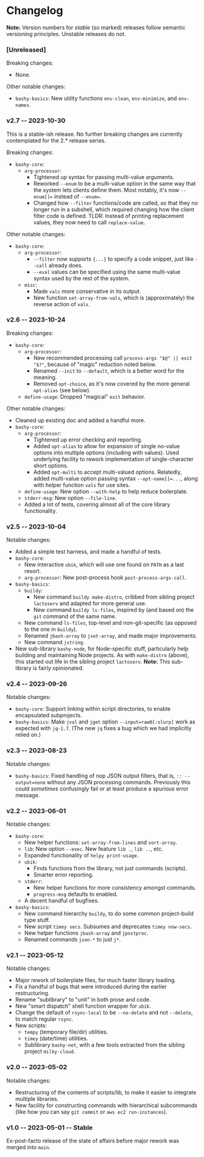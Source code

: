 Changelog
=========

**Note:** Version numbers for _stable_ (so marked) releases follow semantic
versioning principles. Unstable releases do not.

### [Unreleased]

Breaking changes:
* None.

Other notable changes:
* `bashy-basics`: New utility functions `env-clean`, `env-minimize`, and
  `env-names`.

### v2.7 -- 2023-10-30

This is a stable-ish release. No further breaking changes are currently
contemplated for the 2.* release series.

Breaking changes:
* `bashy-core`:
  * `arg-processor`:
    * Tightened up syntax for passing multi-value arguments.
    * Reworked `--enum` to be a multi-value option in the same way that the
      system lets clients define them. Most notably, it's now `--enum[]=`
      instead of `--enum=`.
    * Changed how `--filter` functions/code are called, so that they no longer
      run in a subshell, which required changing how the client filter code is
      defined. TLDR: Instead of printing replacement values, they now need to
      call `replace-value`.

Other notable changes:
* `bashy-core`:
  * `arg-processor`:
    * `--filter` now supports `{...}` to specify a code snippet, just like
      `--call` already does.
    * `--eval` values can be specified using the same multi-value syntax used by
      the rest of the system.
  * `misc`:
    * Made `vals` more conservative in its output.
    * New function `set-array-from-vals`, which is (approximately) the reverse
      action of `vals`.

### v2.6 -- 2023-10-24

Breaking changes:

* `bashy-core`:
  * `arg-processor`:
    * New recommended processing call `process-args "$@" || exit "$?"`, because
      of "magic" reduction noted below.
    * Renamed `--init` to `--default`, which is a better word for the meaning.
    * Removed `opt-choice`, as it's now covered by the more general `opt-alias`
      (see below).
  * `define-usage`: Dropped "magical" `exit` behavior.

Other notable changes:

* Cleaned up existing doc and added a handful more.
* `bashy-core`:
  * `arg-processor`:
    * Tightened up error checking and reporting.
    * Added `opt-alias` to allow for expansion of single no-value options into
      multiple options (including with values). Used underlying facility to
      rework implementation of single-character short options.
    * Added `opt-multi` to accept multi-valued options. Relatedly, added
      multi-value option passing syntax `--opt-name[]=...`, along with helper
      function `vals` for use sites.
  * `define-usage`: New option `--with-help` to help reduce boilerplate.
  * `stderr-msg`: New option `--file-line`.
  * Added a lot of tests, covering almost all of the core library functionality.

### v2.5 -- 2023-10-04

Notable changes:

* Added a simple test harness, and made a handful of tests.
* `bashy-core`:
  * New interactive `ubik`, which will use one found on `PATH` as a last resort.
  * `arg-processor`: New post-process hook `post-process-args-call`.
* `bashy-basics`:
  * `buildy`:
    * New command `buildy make-distro`, cribbed from sibling project `lactoserv`
      and adapted for more general use.
    * New command `buildy ls-files`, inspired by (and based on) the `git`
      command of the same name.
  * New command `ls-files`, top-level and non-git-specific (as opposed to the
    one in `buildy`).
  * Renamed `jbash-array` to `jset-array`, and made major improvements.
  * New command `jstring`.
* New sub-library `bashy-node`, for Node-specific stuff, particularly help
  building and maintaining Node projects. As with `make-distro` (above), this
  started out life in the sibling project `lactoserv`. **Note:** This
  sub-library is fairly opinionated.

### v2.4 -- 2023-09-26

Notable changes:

* `bashy-core`: Support linking within script directories, to enable
  encapsulated subprojects.
* `bashy-basics`: Make `jval` and `jget` option `--input=raw0[:slurp]` work as
  expected with `jq-1.7`. (The new `jq` fixes a bug which we had implicitly
  relied on.)

### v2.3 -- 2023-08-23

Notable changes:

* `bashy-basics`: Fixed handling of nop JSON output filters, that is, `::
  --output=none` without any JSON processing commands. Previously this could
  _sometimes_ confusingly fail or at least produce a spurious error message.

### v2.2 -- 2023-06-01

Notable changes:

* `bashy-core`:
  * New helper functions: `set-array-from-lines` and `sort-array`.
  * `lib`: New option `--exec`. New feature `lib .`, `lib ..`, etc.
  * Expanded functionality of `helpy print-usage`.
  * `ubik`:
    * Finds functions from the library, not just commands (scripts).
    * Smarter error reporting.
  * `stderr`:
    * New helper functions for more consistency amongst commands.
    * `progress-msg` defaults to enabled.
  * A decent handful of bugfixes.
* `bashy-basics`:
  * New command hierarchy `buildy`, to do some common project-build type stuff.
  * New script `timey secs`. Subsumes and deprecates `timey now-secs`.
  * New helper functions `jbash-array` and `jpostproc`.
  * Renamed commands `json-*` to just `j*`.

### v2.1 -- 2023-05-12

Notable changes:

* Major rework of boilerplate files, for much faster library loading.
* Fix a handful of bugs that were introduced during the earlier restructuring.
* Rename "sublibrary" to "unit" in both prose and code.
* New "smart dispatch" shell function wrapper for `ubik`.
* Change the default of `rsync-local` to be `--no-delete` and not `--delete`,
  to match regular `rsync`.
* New scripts:
  * `tempy` (temporary file/dir) utilities.
  * `timey` (date/time) utilities.
  * Sublibrary `bashy-net`, with a few tools extracted from the sibling project
   `milky-cloud`.

### v2.0 -- 2023-05-02

Notable changes:

* Restructuring of the contents of scripts/lib, to make it easier to integrate
  multiple libraries.
* New facility for constructing commands with hierarchical subcommands (like how
  you can say `git commit` or `aws ec2 run-instances`).

### v1.0 -- 2023-05-01 -- Stable

Ex-post-facto release of the state of affairs before major rework was
merged into `main`.
